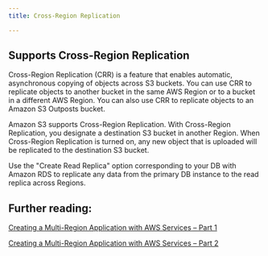 ```yaml
---
title: Cross-Region Replication

---
```


## Supports Cross-Region Replication


Cross-Region Replication (CRR) is a feature that enables automatic, asynchronous copying of objects across S3 buckets. You can use CRR to replicate objects to another bucket in the same AWS Region or to a bucket in a different AWS Region. You can also use CRR to replicate objects to an Amazon S3 Outposts bucket.

Amazon S3 supports Cross-Region Replication. With Cross-Region Replication, you designate a destination S3 bucket in another Region. When Cross-Region Replication is turned on, any new object that is uploaded will be replicated to the destination S3 bucket.


Use the "Create Read Replica" option corresponding to your DB with Amazon RDS to replicate any data from the primary DB instance to the read replica across Regions.


## Further reading:

[Creating a Multi-Region Application with AWS Services – Part 1](https://aws.amazon.com/blogs/architecture/creating-a-multi-region-application-with-aws-services-part-1-compute-and-security/)

[Creating a Multi-Region Application with AWS Services – Part 2](https://aws.amazon.com/blogs/architecture/creating-a-multi-region-application-with-aws-services-part-2-data-and-replication/)